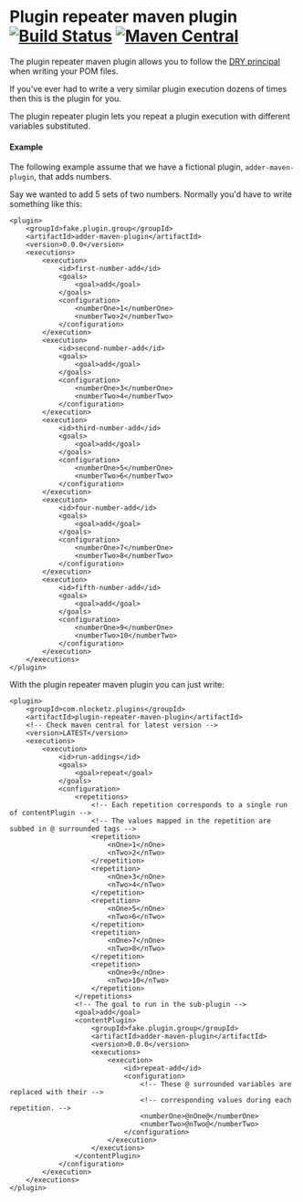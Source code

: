 # Plugin repeater maven plugin [![Build Status](https://travis-ci.org/c0d3d/plugin-repeater-maven-plugin.svg?branch=master)](https://travis-ci.org/c0d3d/plugin-repeater-maven-plugin) [![Maven Central](https://img.shields.io/maven-central/v/com.nlocketz.plugins/plugin-repeater-maven-plugin.svg?label=Maven%20Central)](http://search.maven.org/#search%7Cga%7C1%7Cg%3A%22com.nlocketz.plugins%22%20a%3A%22plugin-repeater-maven-plugin%22)

The plugin repeater maven plugin allows you to follow the [DRY principal](https://en.wikipedia.org/wiki/Don%27t_repeat_yourself) when writing your POM files.

If you've ever had to write a very similar plugin execution dozens of times then this is the plugin for you.

The plugin repeater plugin lets you repeat a plugin execution with different variables substituted.

#### Example

The following example assume that we have a fictional plugin, `adder-maven-plugin`, that adds numbers.

Say we wanted to add 5 sets of two numbers. Normally you'd have to write something like this:

    <plugin>
        <groupId>fake.plugin.group</groupId>
        <artifactId>adder-maven-plugin</artifactId>
        <version>0.0.0</version>
        <executions>
            <execution>
                <id>first-number-add</id>
                <goals>
                    <goal>add</goal>
                </goals>
                <configuration>
                    <numberOne>1</numberOne>
                    <numberTwo>2</numberTwo>
                </configuration>
            </execution>
            <execution>
                <id>second-number-add</id>
                <goals>
                    <goal>add</goal>
                </goals>
                <configuration>
                    <numberOne>3</numberOne>
                    <numberTwo>4</numberTwo>
                </configuration>
            </execution>
            <execution>
                <id>third-number-add</id>
                <goals>
                    <goal>add</goal>
                </goals>
                <configuration>
                    <numberOne>5</numberOne>
                    <numberTwo>6</numberTwo>
                </configuration>
            </execution>
            <execution>
                <id>four-number-add</id>
                <goals>
                    <goal>add</goal>
                </goals>
                <configuration>
                    <numberOne>7</numberOne>
                    <numberTwo>8</numberTwo>
                </configuration>
            </execution>
            <execution>
                <id>fifth-number-add</id>
                <goals>
                    <goal>add</goal>
                </goals>
                <configuration>
                    <numberOne>9</numberOne>
                    <numberTwo>10</numberTwo>
                </configuration>
            </execution>
        </executions>
    </plugin>

With the plugin repeater maven plugin you can just write:

    <plugin>
        <groupId>com.nlocketz.plugins</groupId>
        <artifactId>plugin-repeater-maven-plugin</artifactId>
        <!-- Check maven central for latest version -->
        <version>LATEST</version>
        <executions>
            <execution>
                <id>run-addings</id>
                <goals>
                    <goal>repeat</goal>
                </goals>
                <configuration>
                    <repetitions>
                        <!-- Each repetition corresponds to a single run of contentPlugin -->
                        <!-- The values mapped in the repetition are subbed in @ surrounded tags -->
                        <repetition>
                            <nOne>1</nOne>
                            <nTwo>2</nTwo>
                        </repetition>
                        <repetition>
                            <nOne>3</nOne>
                            <nTwo>4</nTwo>
                        </repetition>
                        <repetition>
                            <nOne>5</nOne>
                            <nTwo>6</nTwo>
                        </repetition>
                        <repetition>
                            <nOne>7</nOne>
                            <nTwo>8</nTwo>
                        </repetition>
                        <repetition>
                            <nOne>9</nOne>
                            <nTwo>10</nTwo>
                        </repetition>
                    </repetitions>
                    <!-- The goal to run in the sub-plugin -->
                    <goal>add</goal>
                    <contentPlugin>
                        <groupId>fake.plugin.group</groupId>
                        <artifactId>adder-maven-plugin</artifactId>
                        <version>0.0.0</version>
                        <executions>
                            <execution>
                                <id>repeat-add</id>
                                <configuration>
                                    <!-- These @ surrounded variables are replaced with their -->
                                    <!-- corresponding values during each repetition. -->
                                    <numberOne>@nOne@</numberOne>
                                    <numberTwo>@nTwo@</numberTwo>
                                </configuration>
                            </execution>
                        </executions>
                    </contentPlugin>
                </configuration>
            </execution>
        </executions>
    </plugin>
